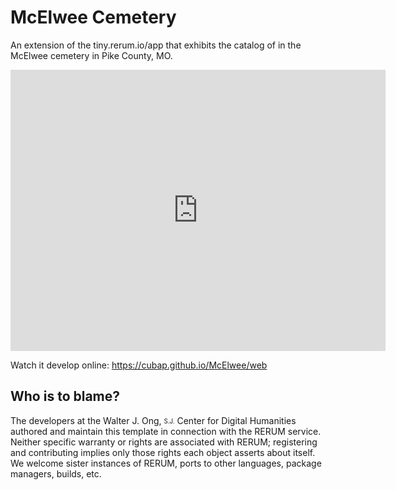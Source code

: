 # McElwee Cemetery
An extension of the tiny.rerum.io/app that exhibits the catalog of in the McElwee cemetery in Pike County, MO.
<iframe src="https://www.google.com/maps/embed?pb=!1m18!1m12!1m3!1d3082.741355124313!2d-91.1464455346345!3d39.40735722949519!2m3!1f0!2f0!3f0!3m2!1i1024!2i768!4f13.1!3m3!1m2!1s0x87de7950174de97b%3A0xeb72f104bf097098!2sMcElwee+Cemetery%2C+Louisiana%2C+MO+63353!5e0!3m2!1sen!2sus!4v1533747654339" width="600" height="450" frameborder="0" style="border:0" allowfullscreen></iframe>

Watch it develop online: https://cubap.github.io/McElwee/web

## Who is to blame?
The developers at the Walter J. Ong, <sub><sup>S.J.</sup></sub> Center for Digital Humanities authored and maintain this template
in connection with the RERUM service.
Neither specific warranty or rights are associated with RERUM; registering and contributing implies only those rights 
each object asserts about itself. We welcome sister instances of RERUM, ports to other languages, package managers, builds, etc.
